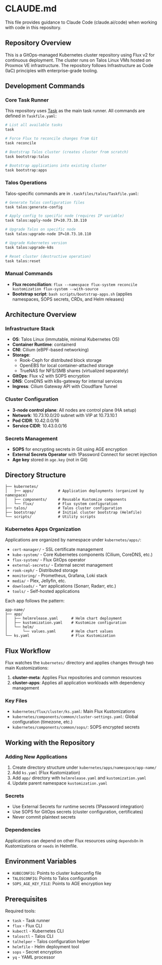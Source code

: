 # CLAUDE.md

This file provides guidance to Claude Code (claude.ai/code) when working with code in this repository.

## Repository Overview

This is a GitOps-managed Kubernetes cluster repository using Flux v2 for continuous deployment. The cluster runs on Talos Linux VMs hosted on Proxmox VE infrastructure. The repository follows Infrastructure as Code (IaC) principles with enterprise-grade tooling.

## Development Commands

### Core Task Runner
This repository uses [Task](https://taskfile.dev) as the main task runner. All commands are defined in `Taskfile.yaml`:

```bash
# List all available tasks
task

# Force Flux to reconcile changes from Git
task reconcile

# Bootstrap Talos cluster (creates cluster from scratch)
task bootstrap:talos

# Bootstrap applications into existing cluster
task bootstrap:apps
```

### Talos Operations
Talos-specific commands are in `.taskfiles/talos/Taskfile.yaml`:

```bash
# Generate Talos configuration files
task talos:generate-config

# Apply config to specific node (requires IP variable)
task talos:apply-node IP=10.73.10.110

# Upgrade Talos on specific node
task talos:upgrade-node IP=10.73.10.110

# Upgrade Kubernetes version
task talos:upgrade-k8s

# Reset cluster (destructive operation)
task talos:reset
```

### Manual Commands
- **Flux reconciliation**: `flux --namespace flux-system reconcile kustomization flux-system --with-source`
- **Bootstrap script**: `bash scripts/bootstrap-apps.sh` (applies namespaces, SOPS secrets, CRDs, and Helm releases)

## Architecture Overview

### Infrastructure Stack
- **OS**: Talos Linux (immutable, minimal Kubernetes OS)
- **Container Runtime**: containerd
- **CNI**: Cilium (eBPF-based networking)
- **Storage**:
  - Rook-Ceph for distributed block storage
  - OpenEBS for local container-attached storage
  - TrueNAS for NFS/SMB shares (virtualized separately)
- **GitOps**: Flux v2 with SOPS encryption
- **DNS**: CoreDNS with k8s-gateway for internal services
- **Ingress**: Cilium Gateway API with Cloudflare Tunnel

### Cluster Configuration
- **3-node control plane**: All nodes are control plane (HA setup)
- **Network**: 10.73.10.0/20 subnet with VIP at 10.73.10.1
- **Pod CIDR**: 10.42.0.0/16
- **Service CIDR**: 10.43.0.0/16

### Secrets Management
- **SOPS** for encrypting secrets in Git using AGE encryption
- **External Secrets Operator** with 1Password Connect for secret injection
- **Age key** stored in `age.key` (not in Git)

## Directory Structure

```
├── kubernetes/
│   ├── apps/           # Application deployments (organized by namespace)
│   ├── components/     # Reusable Kustomize components
│   └── flux/           # Flux system configuration
├── talos/              # Talos cluster configuration
├── bootstrap/          # Initial cluster bootstrap (Helmfile)
└── scripts/            # Utility scripts
```

### Kubernetes Apps Organization
Applications are organized by namespace under `kubernetes/apps/`:
- `cert-manager/` - SSL certificate management
- `kube-system/` - Core Kubernetes components (Cilium, CoreDNS, etc.)
- `flux-system/` - Flux GitOps operator
- `external-secrets/` - External secret management
- `rook-ceph/` - Distributed storage
- `monitoring/` - Prometheus, Grafana, Loki stack
- `media/` - Plex, Jellyfin, etc.
- `downloads/` - *arr applications (Sonarr, Radarr, etc.)
- `tools/` - Self-hosted applications

Each app follows the pattern:
```
app-name/
├── app/
│   ├── helmrelease.yaml      # Helm chart deployment
│   ├── kustomization.yaml    # Kustomize configuration
│   └── helm/
│       └── values.yaml       # Helm chart values
└── ks.yaml                   # Flux Kustomization
```

## Flux Workflow

Flux watches the `kubernetes/` directory and applies changes through two main Kustomizations:
1. **cluster-meta**: Applies Flux repositories and common resources
2. **cluster-apps**: Applies all application workloads with dependency management

### Key Files
- `kubernetes/flux/cluster/ks.yaml`: Main Flux Kustomizations
- `kubernetes/components/common/cluster-settings.yaml`: Global configuration (timezone, etc.)
- `kubernetes/components/common/sops/`: SOPS encrypted secrets

## Working with the Repository

### Adding New Applications
1. Create directory structure under `kubernetes/apps/namespace/app-name/`
2. Add `ks.yaml` (Flux Kustomization)
3. Add `app/` directory with `helmrelease.yaml` and `kustomization.yaml`
4. Update parent namespace `kustomization.yaml`

### Secrets
- Use External Secrets for runtime secrets (1Password integration)
- Use SOPS for GitOps secrets (cluster configuration, certificates)
- Never commit plaintext secrets

### Dependencies
Applications can depend on other Flux resources using `dependsOn` in Kustomizations or `needs` in Helmfile.

## Environment Variables
- `KUBECONFIG`: Points to cluster kubeconfig file
- `TALOSCONFIG`: Points to Talos configuration
- `SOPS_AGE_KEY_FILE`: Points to AGE encryption key

## Prerequisites
Required tools:
- `task` - Task runner
- `flux` - Flux CLI
- `kubectl` - Kubernetes CLI
- `talosctl` - Talos CLI
- `talhelper` - Talos configuration helper
- `helmfile` - Helm deployment tool
- `sops` - Secret encryption
- `yq` - YAML processor